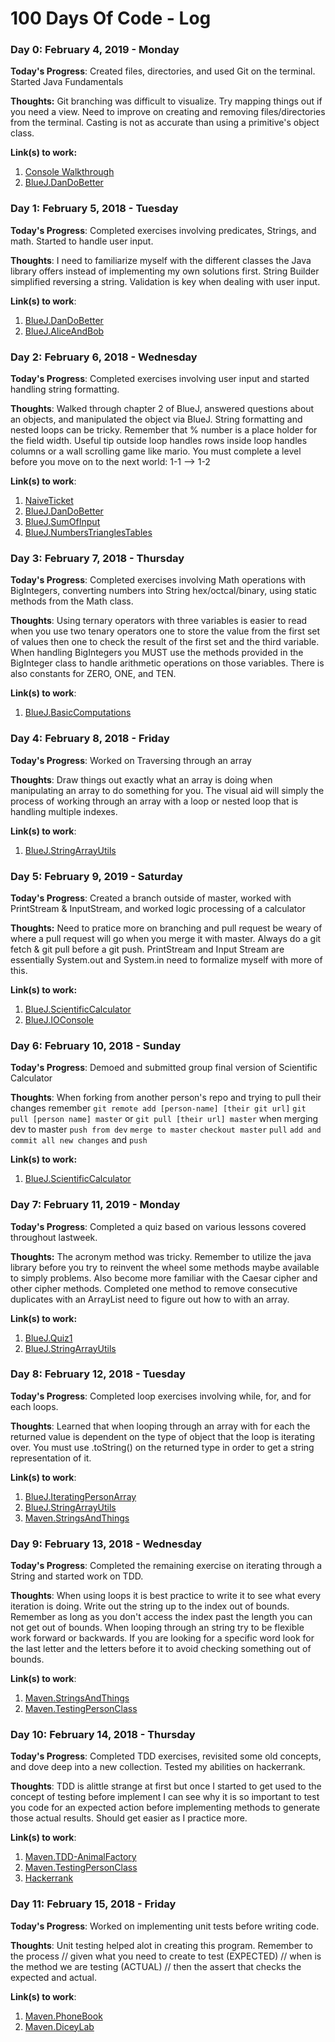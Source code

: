 # 100 Days Of Code - Log

### Day 0: February 4, 2019 - Monday 

**Today's Progress**: Created files, directories, and used Git on the terminal. Started Java Fundamentals

**Thoughts:** Git branching was difficult to visualize. Try mapping things out if you need a view. Need to improve on creating and removing files/directories from the terminal. Casting is not as accurate than using a primitive's object class.

**Link(s) to work:** 
1. [Console Walkthrough](https://github.com/julianrios/CR-MesoLabs-Console.git)
2. [BlueJ.DanDoBetter](https://github.com/julianrios/BlueJ.DanDoBetter.git)


### Day 1: February 5, 2018 - Tuesday 

**Today's Progress**: Completed exercises involving predicates, Strings, and math. Started to handle user input.

**Thoughts**: I need to familiarize myself with the different classes the Java library offers instead of implementing my own solutions first. String Builder simplified reversing a string. Validation is key when dealing with user input.

**Link(s) to work**: 
1. [BlueJ.DanDoBetter](https://github.com/julianrios/BlueJ.DanDoBetter.git)
2. [BlueJ.AliceAndBob](https://github.com/julianrios/BlueJ.AliceAndBob.git)


### Day 2: February 6, 2018 - Wednesday

**Today's Progress**: Completed exercises involving user input and started handling string formatting.

**Thoughts**: Walked through chapter 2 of BlueJ, answered questions about an objects, and manipulated the object via BlueJ. String formatting and nested loops can be tricky. Remember that %<number> number is a place holder for the field width. Useful tip outside loop handles rows inside loop handles columns or a wall scrolling game like mario. 
You must complete a level before you move on to the next world: 1-1 --> 1-2 

**Link(s) to work**: 
1. [NaiveTicket](https://github.com/julianrios/NaiveTicket.git)
2. [BlueJ.DanDoBetter](https://github.com/julianrios/BlueJ.DanDoBetter.git)
3. [BlueJ.SumOfInput](https://github.com/julianrios/BlueJ.SumOfInput.git)
4. [BlueJ.NumbersTrianglesTables](https://github.com/julianrios/BlueJ.NumbersTrianglesTables.git)


### Day 3: February 7, 2018 - Thursday

**Today's Progress**: Completed exercises involving Math operations with BigIntegers, converting numbers into String hex/octcal/binary, using static methods from the Math class.

**Thoughts**: Using ternary operators with three variables is easier to read when you use two tenary operators one to store the value from the first set of values then one to check the result of the first set and the third variable. When handling BigIntegers you MUST use the methods provided in the BigInteger class to handle arithmetic operations on those variables. There is also constants for ZERO, ONE, and TEN.

**Link(s) to work**: 
1. [BlueJ.BasicComputations](https://github.com/julianrios/BlueJ.BasicComputations.git)


### Day 4: February 8, 2018 - Friday

**Today's Progress**: Worked on Traversing through an array 

**Thoughts**: Draw things out exactly what an array is doing when manipulating an array to do something for you. The visual aid will simply the process of working through an array with a loop or nested loop that is handling multiple indexes.

**Link(s) to work**: 
1. [BlueJ.StringArrayUtils](https://github.com/julianrios/BlueJ.StringArrayUtils.git)


### Day 5: February 9, 2019 - Saturday 

**Today's Progress**: Created a branch outside of master, worked with PrintStream & InputStream, and worked logic processing of a calculator

**Thoughts:** Need to pratice more on branching and pull request be weary of where a pull request will go when you merge it with master. Always do a git fetch & git pull before a git push. PrintStream and Input Stream are essentially System.out and System.in need to formalize myself with more of this.

**Link(s) to work:** 
1. [BlueJ.ScientificCalculator](https://github.com/julianrios/BlueJ.ScientificCalculator.git)
2. [BlueJ.IOConsole](https://github.com/julianrios/BlueJ.IOConsole.git)


### Day 6: February 10, 2018 - Sunday 

**Today's Progress**: Demoed and submitted group final version of Scientific Calculator

**Thoughts**: When forking from another person's repo and trying to pull their changes remember ```git remote add [person-name] [their git url]```
```git pull [person name] master```
or ```git pull [their url] master``` when merging dev to master ```push from dev``` ```merge to master``` ```checkout master``` ```pull``` ```add and commit all new changes```  and ```push``` 

**Link(s) to work:** 
1. [BlueJ.ScientificCalculator](https://github.com/julianrios/BlueJ.ScientificCalculator.git)


### Day 7: February 11, 2019 - Monday 

**Today's Progress**: Completed a quiz based on various lessons covered throughout lastweek.

**Thoughts:** The acronym method was tricky. Remember to utilize the java library before you try to reinvent the wheel some methods maybe available to simply problems. Also become more familiar with the Caesar cipher and other cipher methods. Completed one method to remove consecutive duplicates with an ArrayList need to figure out how to with an array.

**Link(s) to work:** 
1. [BlueJ.Quiz1](https://github.com/julianrios/BlueJ.Quiz1.git)
2. [BlueJ.StringArrayUtils](https://github.com/julianrios/BlueJ.StringArrayUtils.git)


### Day 8: February 12, 2018 - Tuesday 

**Today's Progress**: Completed loop exercises involving while, for, and for each loops.

**Thoughts**: Learned that when looping through an array with for each the returned value is dependent on the type of object that the loop is iterating over. You must use .toString() on the returned type in order to get a string representation of it.

**Link(s) to work**: 
1. [BlueJ.IteratingPersonArray](https://github.com/julianrios/BlueJ.IteratingPersonArray.git)
2. [BlueJ.StringArrayUtils](https://github.com/julianrios/BlueJ.StringArrayUtils.git)
3. [Maven.StringsAndThings](https://github.com/julianrios/Maven.StringsAndThings.git)


### Day 9: February 13, 2018 - Wednesday

**Today's Progress**: Completed the remaining exercise on iterating through a String and started work on TDD.

**Thoughts**: When using loops it is best practice to write it to see what every iteration is doing. Write out the string up to the index out of bounds. Remember as long as you don't access the index past the length you can not get out of bounds. When looping through an string try to be flexible work forward or backwards. If you are looking for a specific word look for the last letter and the letters before it to avoid checking something out of bounds.

**Link(s) to work**: 
1. [Maven.StringsAndThings](https://github.com/julianrios/Maven.StringsAndThings.git)
2. [Maven.TestingPersonClass](https://github.com/Zipcoder/Maven.TestingPersonClass)


### Day 10: February 14, 2018 - Thursday

**Today's Progress**: Completed TDD exercises, revisited some old concepts, and dove deep into a new collection. Tested my abilities on hackerrank.

**Thoughts**: TDD is alittle strange at first but once I started to get used to the concept of testing before implement I can see why it is so important to test you code for an expected action before implementing methods to generate those actual results. Should get easier as I practice more.

**Link(s) to work**: 
1. [Maven.TDD-AnimalFactory](https://github.com/julianrios/Maven.TDD-AnimalFactory.git)
2. [Maven.TestingPersonClass](https://github.com/julianrios/Maven.TestingPersonClass.git)
3. [Hackerrank](https://www.hackerrank.com/julianrios_dev)


### Day 11: February 15, 2018 - Friday

**Today's Progress**: Worked on implementing unit tests before writing code. 

**Thoughts**: Unit testing helped alot in creating this program. Remember to the process // given what you need to create to test (EXPECTED) // when is the method we are testing (ACTUAL) // then the assert that checks the expected and actual. 

**Link(s) to work**: 
1. [Maven.PhoneBook](https://github.com/julianrios/Maven.PhoneBook.git)
2. [Maven.DiceyLab](https://github.com/julianrios/Maven.DiceyLab.git)


<!-- ### Day 5: February 9, 2019 - Saturday 

**Today's Progress**: Created a branch outside of master, worked with PrintStream & InputStream, and worked logic processing of a calculator

**Thoughts:** Need to pratice more on branching and pull request be weary of where a pull request will go when you merge it with master. Always do a git fetch & git pull before a git push. PrintStream and Input Stream are essentially System.out and System.in need to formalize myself with more of this.

**Link(s) to work:** 
1. [BlueJ.ScientificCalculator](https://github.com/julianrios/BlueJ.ScientificCalculator.git)
2. [BlueJ.IOConsole](https://github.com/julianrios/BlueJ.IOConsole.git)


### Day 6: February 10, 2018 - Sunday 

**Today's Progress**: Demoed and submitted group final version of Scientific Calculator

**Thoughts**: When forking from another person's repo and trying to pull their changes remember ```git remote add [person-name] [their git url]```
```git pull [person name] master```
or ```git pull [their url] master``` when merging dev to master ```push from dev``` ```merge to master``` ```checkout master``` ```pull``` ```add and commit all new changes```  and ```push``` 

**Link(s) to work:** 
1. [BlueJ.ScientificCalculator](https://github.com/julianrios/BlueJ.ScientificCalculator.git)
 -->